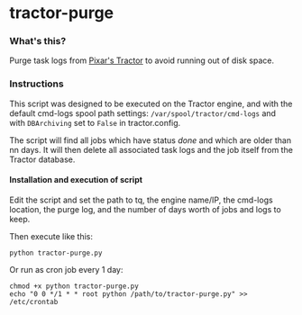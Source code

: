 # tractor-purge

### What's this?

Purge task logs from [Pixar's Tractor](https://renderman.pixar.com/view/pixars-tractor) to avoid running out of disk space.

### Instructions

This script was designed to be executed on the Tractor engine, and with the default cmd-logs spool path settings: `/var/spool/tractor/cmd-logs` and with `DBArchiving` set to `False` in tractor.config.

The script will find all jobs which have status *done* and which are older than nn days. It will then delete all associated task logs and the job itself from the Tractor database.

#### Installation and execution of script

Edit the script and set the path to tq, the engine name/IP, the cmd-logs location, the purge log, and the number of days worth of jobs and logs to keep.

Then execute like this:

    python tractor-purge.py


Or run as cron job every 1 day:

    chmod +x python tractor-purge.py
    echo "0 0 */1 * * root python /path/to/tractor-purge.py" >> /etc/crontab


